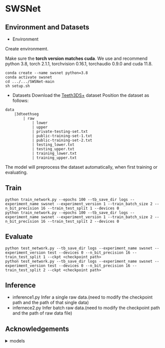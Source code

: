 # SWSNet
## Environment and Datasets
- Environment

Create environmemt. 

Make sure the **torch version matches cuda**.
We use and recommend python 3.8,  torch 2.1.1, torchvision 0.16.1, torchaudio 0.9.0 and cuda 11.8.

```
conda create --name swsnet python=3.8
conda activate swsnet
cd .../.../SWSNet-main
sh setup.sh
```

- Datasets
Download the [Teeth3DS+](https://github.com/abenhamadou/3DTeethSeg22_challenge) dataset
Position the dataset as follows:
```
data
    |3dteethseg
        | raw
            | lower
            | upper
            | private-testing-set.txt
            | public-training-set-1.txt
            | public-training-set-2.txt
            | testing_lower.txt
            | testing_upper.txt
            | training_lower.txt
            | training_upper.txt

```
The model will preprocess the dataset automatically, when first training or evaluating.

## Train
```
python train_network.py --epochs 100 --tb_save_dir logs --experiment_name swsnet --experiment_version 1 --train_batch_size 2 --n_bit_precision 16 --train_test_split 1 --devices 0
python train_network.py --epochs 100 --tb_save_dir logs --experiment_name swsnet --experiment_version 1 --train_batch_size 2 --n_bit_precision 16 --train_test_split 2 --devices 0
```

## Evaluate
```
python test_network.py --tb_save_dir logs --experiment_name swsnet --experiment_version test --devices 0 --n_bit_precision 16 --train_test_split 1 --ckpt <checkpoint path>
python test_network.py --tb_save_dir logs --experiment_name swsnet --experiment_version test --devices 0 --n_bit_precision 16 --train_test_split 2 --ckpt <checkpoint path>
```

## Inference
- inference1.py
Infer a single raw data.(need to modify the checkpoint path and the path of that single data)
- infernece2.py
Infer batch raw data.(need to modify the checkpoint path and the path of raw data file)


## Acknowledgements
<details><summary>models</summary>
    
*[DilatedToothSegNet](https://github.com/LucasKre/dilated_tooth_seg_net)
    
*[MeshSegNet](https://github.com/Tai-Hsien/MeshSegNet)

*[DBGANet](https://github.com/zhijieL513/DBGANet)

*[DGCNN](https://github.com/WangYueFt/dgcnn)

*[PointNet++](https://github.com/yanx27/Pointnet_Pointnet2_pytorch)

*[THISNet](https://github.com/li-pengcheng/THISNet)

*[TSGCNet](https://github.com/ZhangLingMing1/TSGCNet)
</details>

